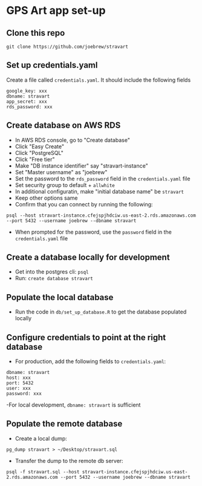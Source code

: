 # GPS Art app set-up

## Clone this repo

```
git clone https://github.com/joebrew/stravart
```

## Set up credentials.yaml

Create a file called `credentials.yaml`. It should include the following fields
```
google_key: xxx
dbname: stravart
app_secret: xxx
rds_password: xxx
```

## Create database on AWS RDS
- In AWS RDS console, go to "Create database"
- Click "Easy Create"
- Click "PostgreSQL"
- Click "Free tier"
- Make "DB instance identifier" say "stravart-instance"
- Set "Master username" as "joebrew"
- Set the password to the `rds_password` field in the `credentials.yaml` file
- Set security group to default + `allwhite`
- In additional configuratin, make "initial database name" be `stravart`
- Keep other options same
- Confirm that you can connect by running the following:
```
psql --host stravart-instance.cfejspjhdciw.us-east-2.rds.amazonaws.com --port 5432 --username joebrew --dbname stravart
```
- When prompted for the password, use the `password` field in the `credentials.yaml` file

## Create a database locally for development
- Get into the postgres cli: `psql`
- Run: `create database stravart`

## Populate the local database
- Run the code in `db/set_up_database.R` to get the database populated locally

## Configure credentials to point at the right database
- For production, add the following fields to `credentials.yaml`:

```
dbname: stravart
host: xxx
port: 5432
user: xxx
password: xxx
```
-For local development, `dbname: stravart` is sufficient

## Populate the remote database

- Create a local dump:
```
pg_dump stravart > ~/Desktop/stravart.sql
```

- Transfer the dump to the remote db server:
```
psql -f stravart.sql --host stravart-instance.cfejspjhdciw.us-east-2.rds.amazonaws.com --port 5432 --username joebrew --dbname stravart
```
